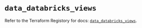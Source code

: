 # `data_databricks_views`

Refer to the Terraform Registory for docs: [`data_databricks_views`](https://registry.terraform.io/providers/databricks/databricks/1.17.0/docs/data-sources/views).
